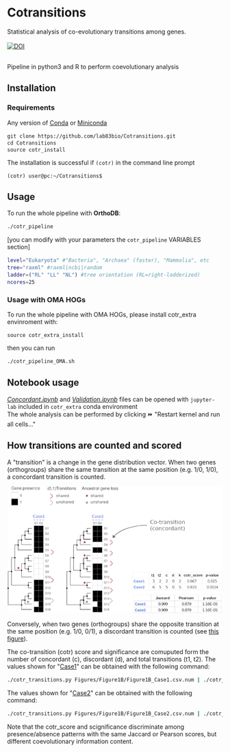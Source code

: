 # Cotransitions
Statistical analysis of co-evolutionary transitions among genes.<br><br>
[![DOI](https://zenodo.org/badge/DOI/10.5281/zenodo.7578797.svg)](https://doi.org/10.5281/zenodo.7578797) 
<br><br>


Pipeline in python3 and R to perform coevolutionary analysis
## Installation

### Requirements
Any version of [Conda](https://docs.conda.io/en/latest/) or [Miniconda](https://docs.conda.io/en/latest/miniconda.html)

```{bash}
git clone https://github.com/lab83bio/Cotransitions.git
cd Cotransitions
source cotr_install
```
The installation is successful if `(cotr)` in the command line prompt

```console
(cotr) user@pc:~/Cotransitions$ 
```

## Usage
To run the whole pipeline with **OrthoDB**:

```bash
./cotr_pipeline
```

[you can modify with your parameters the `cotr_pipeline` VARIABLES section] <br>
```bash
level="Eukaryota" #"Bacteria", "Archaea" (faster), "Mammalia", etc
tree="raxml" #raxml|ncbi|random
ladder=("RL" "LL" "NL") #tree orientation (RL=right-ladderized)
ncores=25
```
### Usage with OMA HOGs
To run the whole pipeline with OMA HOGs, please install cotr_extra envinroment with:

```{bash}
source cotr_extra_install
```

then you can run
```bash
./cotr_pipeline_OMA.sh
```

## Notebook usage

[*Concordant.ipynb*](https://github.com/lab83bio/Cotransitions/blob/master/Notebook/Concordant.ipynb) and
[*Validation.ipynb*](https://github.com/lab83bio/Cotransitions/blob/master/Notebook/Validation.ipynb) files can be opened with `jupyter-lab` included in `cotr_extra` conda environment <br>
The whole analysis can be performed by clicking ⏩ "Restart kernel and run all cells..."

## How transitions are counted and scored

A "transition" is a change in the gene distribution vector. When two genes (orthogroups) share the same transition at the same position (e.g. 1/0, 1/0), a concordant transition is counted.

![fig1 concordant](./Figures/Figure1B/Concordant_main_figures_revision1B.png)

Conversely, when two genes (orthogroups) share the opposite transition at the same position (e.g. 1/0, 0/1), a discordant transition is counted (see [this figure](./Figures/Figure1B/Concordant_Supplementary_Figures_revision_FigS1.png)).

The co-transition (cotr) score and significance are comuputed form the number of concordant (c), discordant (d), and total transitions (t1, t2).
The values shown for "[Case1](./Figures/Figure1B/Figure1B_Case1.csv.num)" can be obtained with the following command:
```bash
./cotr_transitions.py Figures/Figure1B/Figure1B_Case1.csv.num | ./cotr_Fisher.r -
```
The values shown for "[Case2](./Figures/Figure1B/Figure1B_Case2.csv.num)" can be obtained with the following command:
```bash
./cotr_transitions.py Figures/Figure1B/Figure1B_Case2.csv.num | ./cotr_Fisher.r -
```

Note that the cotr_score and scignificance discriminate among presence/absence patterns with the same Jaccard or Pearson scores, but different coevolutionary information content.
